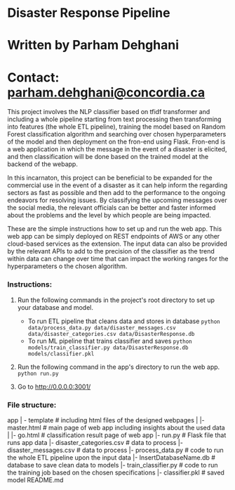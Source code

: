 # Disaster Response Pipeline 
# Written by Parham Dehghani
# Contact: parham.dehghani@concordia.ca


This project involves the NLP classifier based on tfidf transformer and including a whole pipeline
starting from text processing then transforming into features (the whole ETL pipeline), training the model 
based on Random Forest classification algorithm and searching over chosen hyperparameters of the model and 
then deployment on the fron-end using Flask. Fron-end is a web application in which the message in the event 
of a disaster is elicited, and then classification will be done based on the trained model at the backend of 
the webapp. 

In this incarnaton, this project can be beneficial to be expanded for the commercial use in the event 
of a disaster as it can help inform the regarding sectors as fast as possible and then add to the performance to
the ongoing endeavors for resolving issues. By classifying the upcoming messages over the social media, the relevant
officials can be better and faster informed about the problems and the level by which people are being impacted. 


These are the simple instructions how to set up and run the web app. This web app can be simply deployed on REST endpoints 
of AWS or any other cloud-based services as the extension. The input data can also be provided by the relevant APIs to add
to the precision of the classifier as the trend within data can change over time that can impact the working ranges for the 
hyperparameters o the chosen algorithm.
 

### Instructions:
1. Run the following commands in the project's root directory to set up your database and model.

    - To run ETL pipeline that cleans data and stores in database
        `python data/process_data.py data/disaster_messages.csv data/disaster_categories.csv data/DisasterResponse.db`
    - To run ML pipeline that trains classifier and saves
        `python models/train_classifier.py data/DisasterResponse.db models/classifier.pkl`

2. Run the following command in the app's directory to run the web app.
    `python run.py`

3. Go to http://0.0.0.0:3001/


### File structure:
app
| - template # including html files of the designed webpages
| |- master.html # main page of web app including insights about the used data
| |- go.html # classification result page of web app
|- run.py # Flask file that runs app
data
|- disaster_categories.csv # data to process
|- disaster_messages.csv # data to process
|- process_data.py # code to run the whole ETL pipeline upon the input data
|- InsertDatabaseName.db # database to save clean data to
models
|- train_classifier.py # code to run the training job based on the chosen specifications
|- classifier.pkl # saved model
README.md
